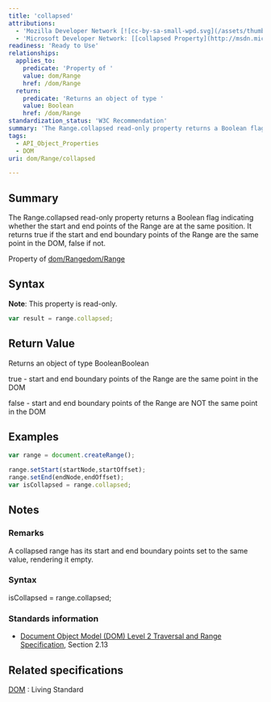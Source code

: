 ```yaml
---
title: 'collapsed'
attributions:
  - 'Mozilla Developer Network [![cc-by-sa-small-wpd.svg](/assets/thumb/8/8c/cc-by-sa-small-wpd.svg/120px-cc-by-sa-small-wpd.svg.png)](http://creativecommons.org/licenses/by-sa/3.0/us/): [[Range.collapsed](https://developer.mozilla.org/en-US/docs/Web/API/Range.collapsed) Article]'
  - 'Microsoft Developer Network: [[collapsed Property](http://msdn.microsoft.com/en-us/library/ie/ff974925(v=vs.85).aspx) Article]'
readiness: 'Ready to Use'
relationships:
  applies_to:
    predicate: 'Property of '
    value: dom/Range
    href: /dom/Range
  return:
    predicate: 'Returns an object of type '
    value: Boolean
    href: /dom/Range
standardization_status: 'W3C Recommendation'
summary: 'The Range.collapsed read-only property returns a Boolean flag indicating whether the start and end points of the Range are at the same position. It returns true if the start and end boundary points of the Range are the same point in the DOM, false if not.'
tags:
  - API_Object_Properties
  - DOM
uri: dom/Range/collapsed

---
```

## Summary

The Range.collapsed read-only property returns a Boolean flag indicating whether the start and end points of the Range are at the same position. It returns true if the start and end boundary points of the Range are the same point in the DOM, false if not.

Property of [dom/Range](/dom/Range)[dom/Range](/dom/Range)

## Syntax

**Note**: This property is read-only.

``` js
var result = range.collapsed;
```

## Return Value

Returns an object of type BooleanBoolean

true - start and end boundary points of the Range are the same point in the DOM

false - start and end boundary points of the Range are NOT the same point in the DOM

## Examples

``` js
var range = document.createRange();

range.setStart(startNode,startOffset);
range.setEnd(endNode,endOffset);
var isCollapsed = range.collapsed;
```

## Notes

### Remarks

A collapsed range has its start and end boundary points set to the same value, rendering it empty.

### Syntax

isCollapsed = range.collapsed;

### Standards information

-   [Document Object Model (DOM) Level 2 Traversal and Range Specification](http://go.microsoft.com/fwlink/p/?linkid=182712), Section 2.13

## Related specifications

[DOM](http://dom.spec.whatwg.org/#dom-range-collapsed)
:   Living Standard
